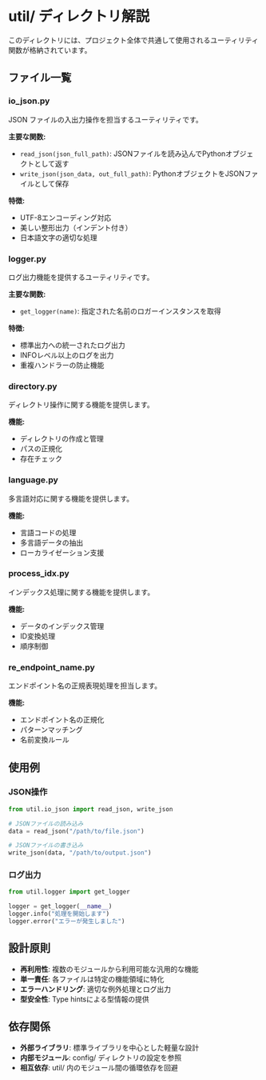 # util/ ディレクトリ解説

このディレクトリには、プロジェクト全体で共通して使用されるユーティリティ関数が格納されています。

## ファイル一覧

### io_json.py
JSON ファイルの入出力操作を担当するユーティリティです。

**主要な関数:**
- `read_json(json_full_path)`: JSONファイルを読み込んでPythonオブジェクトとして返す
- `write_json(json_data, out_full_path)`: PythonオブジェクトをJSONファイルとして保存

**特徴:**
- UTF-8エンコーディング対応
- 美しい整形出力（インデント付き）
- 日本語文字の適切な処理

### logger.py
ログ出力機能を提供するユーティリティです。

**主要な関数:**
- `get_logger(name)`: 指定された名前のロガーインスタンスを取得

**特徴:**
- 標準出力への統一されたログ出力
- INFOレベル以上のログを出力
- 重複ハンドラーの防止機能

### directory.py
ディレクトリ操作に関する機能を提供します。

**機能:**
- ディレクトリの作成と管理
- パスの正規化
- 存在チェック

### language.py
多言語対応に関する機能を提供します。

**機能:**
- 言語コードの処理
- 多言語データの抽出
- ローカライゼーション支援

### process_idx.py
インデックス処理に関する機能を提供します。

**機能:**
- データのインデックス管理
- ID変換処理
- 順序制御

### re_endpoint_name.py
エンドポイント名の正規表現処理を担当します。

**機能:**
- エンドポイント名の正規化
- パターンマッチング
- 名前変換ルール

## 使用例

### JSON操作
```python
from util.io_json import read_json, write_json

# JSONファイルの読み込み
data = read_json("/path/to/file.json")

# JSONファイルの書き込み
write_json(data, "/path/to/output.json")
```

### ログ出力
```python
from util.logger import get_logger

logger = get_logger(__name__)
logger.info("処理を開始します")
logger.error("エラーが発生しました")
```

## 設計原則

- **再利用性**: 複数のモジュールから利用可能な汎用的な機能
- **単一責任**: 各ファイルは特定の機能領域に特化
- **エラーハンドリング**: 適切な例外処理とログ出力
- **型安全性**: Type hintsによる型情報の提供

## 依存関係

- **外部ライブラリ**: 標準ライブラリを中心とした軽量な設計
- **内部モジュール**: config/ ディレクトリの設定を参照
- **相互依存**: util/ 内のモジュール間の循環依存を回避
